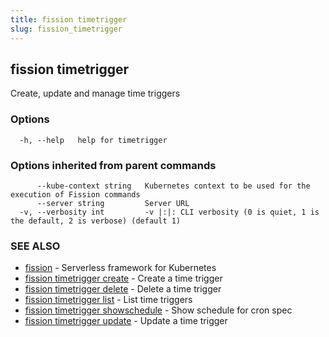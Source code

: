 ```yaml
---
title: fission timetrigger
slug: fission_timetrigger
---
```

## fission timetrigger

Create, update and manage time triggers

### Options

```
  -h, --help   help for timetrigger
```

### Options inherited from parent commands

```
      --kube-context string   Kubernetes context to be used for the execution of Fission commands
      --server string         Server URL
  -v, --verbosity int         -v |:|: CLI verbosity (0 is quiet, 1 is the default, 2 is verbose) (default 1)
```

### SEE ALSO

* [fission](/docs/fission-cli/fission/)	 - Serverless framework for Kubernetes
* [fission timetrigger create](/docs/fission-cli/fission_timetrigger_create/)	 - Create a time trigger
* [fission timetrigger delete](/docs/fission-cli/fission_timetrigger_delete/)	 - Delete a time trigger
* [fission timetrigger list](/docs/fission-cli/fission_timetrigger_list/)	 - List time triggers
* [fission timetrigger showschedule](/docs/fission-cli/fission_timetrigger_showschedule/)	 - Show schedule for cron spec
* [fission timetrigger update](/docs/fission-cli/fission_timetrigger_update/)	 - Update a time trigger

